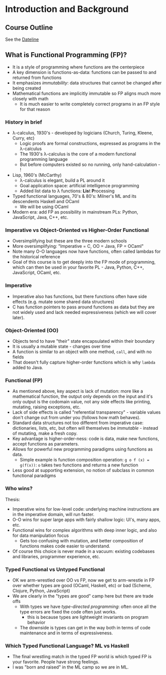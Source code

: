 # Introduction and Background

## Course Outline

See the [Dateline](../dateline.html)

## What is Functional Programming (FP)?

* It is a style of programming where functions are the centerpiece
* A key dimension is functions-as-data: functions can be passed to and returned from functions
* It emphasizes *immutability*: data structures that cannot be changed after being created
* Mathematical functions are implicitly immutable so FP aligns much more closely with math
  - It is much easier to write completely correct programs in an FP style for that reason

### History in brief

* &lambda;-calculus, 1930's - developed by logicians (Church, Turing, Kleene, Curry, etc)
  - Logic proofs are formal constructions, expressed as programs in the &lambda;-calculus
  - The 1930's &lambda;-calculus is the core of a modern functional programming language
  - But before computers existed so no running, only hand-calculation - !
* Lisp, 1960's (McCarthy)
  - &lambda;-calculus is elegant, build a PL around it
  - Goal application space: artificial intelligence programming
  - Added list data to &lambda; functions: **Lis**t **P**rocessing
* Typed functional languages, 70's & 80's: Milner's ML and its descendents Haskell and OCaml
  - We will be using OCaml
* Modern era: add FP as possibility in mainstream PLs: Python, JavaScript, Java, C++, etc.

### Imperative vs Object-Oriented vs Higher-Order Functional

* Oversimplifying but these are the three modern schools
* More oversimplifying: "Imperative = C, OO = Java, FP = OCaml"
* Note many O-O languages now have functions, often called lambdas for the historical reference
* Goal of this course is to get deeply into the FP mode of programming, which can then be used in your favorite PL - Java, Python, C++, JavaScript, OCaml, etc.

### Imperative

* Imperative also has functions, but there functions often have side effects (e.g. mutate some shared data structures)
* C has function pointers to pass around functions as data but they are not widely used and lack needed expressiveness (which we will cover later).

### Object-Oriented (OO)

* Objects tend to have "their" state encapsulated within their boundary
* It is usually a mutable state - changes over time
* A function is similar to an object with one method, `call`, and with no fields
* That doesn't fully capture higher-order functions which is why `lambda` added to Java.

### Functional (FP)

* As mentioned above, key aspect is lack of mutation: more like a mathematical function, the output only depends on the input and it's only output is the codomain value, not any side effects like printing, mutating, raising exceptions, etc.
* Lack of side effects is called "referential transparency" - variable values don't change out from under you (follows how math behaves).
* Standard data structures not too different from imperative case: dictionaries, lists, etc, but often will themselves be *immutable* - instead of mutating, make a fresh copy.
* Key advantage is higher-order-ness: code is data, make new functions, accept functions as parameters.
* Allows for powerful new programming paradigms using functions as data.
  - Simple example is function composition operation: `g o f (x) = g(f(x))`: `o` takes two functions and returns a new function
* Less good at supporting extension, no notion of subclass in common functional paradigms

### Who wins?
Thesis:
* Imperative wins for low-level code: underlying machine instructions are in the imperative domain, will run faster.
* O-O wins for super large apps with fairly shallow logic: UI's, many apps, etc.
* Functional wins for complex algorithms with deep inner logic, and also for data manipulation focus
  - Gets too confusing with mutation, and better composition of functions makes code easier to understand.
* Of course this choice is never made in a vacuum: existing codebases and libraries, programmer experience, etc. 
 
### Typed Functional vs Untyped Functional

* OK we arm-wrestled over OO vs FP, now we get to arm-wrestle in FP over whether types are good (OCaml, Haskell, etc) or bad (Scheme, Clojure, Python, JavaScript)
* We are clearly in the "types are good" camp here but there are trade offs
  - With types we have *type-directed programming*: often once all the type errors are fixed the code often just works.
    - this is because types are lightweight invariants on program behavior
  - The downside is types can get in the way both in terms of code maintenance and in terms of expressiveness.

### Which Typed Functional Language? ML vs Haskell
* The final wrestling match in the typed FP world is which typed FP is your favorite.   People have strong feelings.
* I was "born and raised" in the ML camp so we are in ML.

